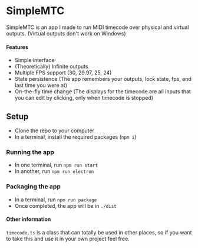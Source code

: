 # SimpleMTC
SimpleMTC is an app I made to run MIDI timecode over physical and virtual outputs. (Virtual outputs don't work on Windows)
#### Features
* Simple interface
* (Theoretically) Infinite outputs
* Multiple FPS support (30, 29.97, 25, 24)
* State persistence (The app remembers your outputs, lock state, fps, and last time you were at)
* On-the-fly time change (The displays for the timecode are all inputs that you can edit by clicking, only when timecode is stopped)

## Setup

* Clone the repo to your computer
* In a terminal, install the required packages (`npm i`)

### Running the app

* In one terminal, run `npm run start`
* In another, run `npm run electron`


### Packaging the app

* In a terminal, run `npm run package`
* Once completed, the app will be in `./dist`


#### Other information

`timecode.ts` is a class that can totally be used in other places, so if you want to take this and use it in your own project feel free.
